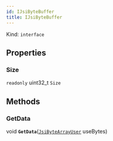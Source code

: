 ```yaml
---
id: IJsiByteBuffer
title: IJsiByteBuffer
---
```


Kind: `interface`



## Properties
### Size
`readonly`  uint32_t `Size`



## Methods
### GetData
void **`GetData`**([`JsiByteArrayUser`](JsiByteArrayUser) useBytes)




